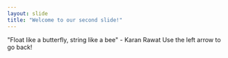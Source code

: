 ```yaml
---
layout: slide
title: "Welcome to our second slide!"
---
```

"Float like a butterfly, string like a bee" - Karan Rawat
Use the left arrow to go back!
